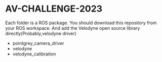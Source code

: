 # AV-CHALLENGE-2023

Each folder is a ROS package.
You should download this repository from your ROS workspace.
And add the Velodyne open source library directly(Probably,velodyne driver)
- pointgrey_camera_driver
- velodyne
- velodyne_calibration
